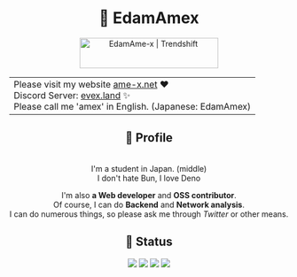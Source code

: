 <h1 align="center">🚀 EdamAmex</h1>  
<!-- <div align="center">
  <table>
    <td style="margin: auto 0;">
      <a href="https://twitter.com/amex2189">
        <img src="https://img.shields.io/twitter/follow/amex2189?style=social" alt="twitter" />
        <img src="https://komarev.com/ghpvc/?username=EdamAme-x&color=lightgrey" alt="views" />
      </a>
    </td>
  </table>
</div> -->

<div align="center">

<div style="text-align: center;">
  <table style="margin: 0 auto;">
          <a href="https://twitter.com/amex2189" target="_blank"><img src="https://trendshift.io/api/badge/developers/6698" alt="EdamAme-x | Trendshift" style="width: 250px; height: 55px;" width="250" height="55"/></a>
  </table>
</div>

</div>

<div align="center">
  <table>
    <td style="margin: auto 0;">
      Please visit my website <a href="https://ame-x.net">ame-x.net</a> ❤ <br />
      Discord Server: <a href="https://evex.land">evex.land</a> ✨ <br />
      Please call me 'amex' in English. (Japanese: EdamAmex) 
    </td>
  </table>
</div>

<div align="center">
<h2>📇 Profile</h2><br/>
I'm a student in Japan. (middle)  <br/>
I don't hate Bun, I love Deno<br/>

I'm also **a Web developer** and **OSS contributor**.  <br/>
Of course, I can do **Backend** and **Network analysis**.  <br/>
I can do numerous things, so please ask me through *Twitter* or other means.   <br/>

<h2>🚦 Status</h2>

![](http://github-profile-summary-cards.vercel.app/api/cards/most-commit-language?username=EdamAme-x&theme=2077)
![](http://github-profile-summary-cards.vercel.app/api/cards/repos-per-language?username=EdamAme-x&theme=aura_dark)
![](http://github-profile-summary-cards.vercel.app/api/cards/productive-time?username=EdamAme-x&theme=aura_dark&utcOffset=8)
![](http://github-profile-summary-cards.vercel.app/api/cards/stats?username=EdamAme-x&theme=2077)
</div>

